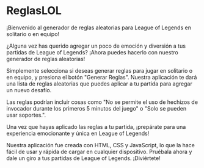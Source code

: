# ReglasLOL

¡Bienvenido al generador de reglas aleatorias para League of Legends en solitario o en equipo!

¿Alguna vez has querido agregar un poco de emoción y diversión a tus partidas de League of Legends? ¡Ahora puedes hacerlo con nuestro generador de reglas aleatorias!

Simplemente selecciona si deseas generar reglas para jugar en solitario o en equipo, y presiona el botón "Generar Reglas". Nuestra aplicación te dará una lista de reglas aleatorias que puedes aplicar a tu partida para agregar un nuevo desafío.

Las reglas podrían incluir cosas como "No se permite el uso de hechizos de invocador durante los primeros 5 minutos del juego" o "Solo se pueden usar soportes.".

Una vez que hayas aplicado las reglas a tu partida, ¡prepárate para una experiencia emocionante y única en League of Legends!

Nuestra aplicación fue creada con HTML, CSS y JavaScript, lo que la hace fácil de usar y rápida de cargar en cualquier dispositivo. Pruébala ahora y dale un giro a tus partidas de League of Legends. ¡Diviértete!
